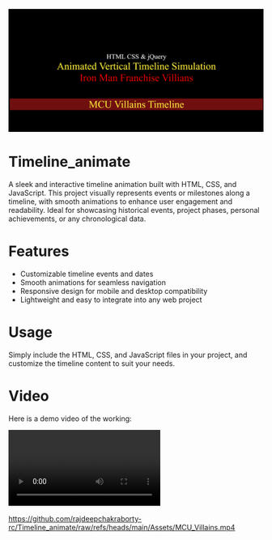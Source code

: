 ![Project Preview](/Assets/Video_thumbnail.png)  

# Timeline_animate
A sleek and interactive timeline animation built with HTML, CSS, and JavaScript. This project visually represents events or milestones along a timeline, with smooth animations to enhance user engagement and readability. Ideal for showcasing historical events, project phases, personal achievements, or any chronological data.

# Features
- Customizable timeline events and dates
- Smooth animations for seamless navigation
- Responsive design for mobile and desktop compatibility
- Lightweight and easy to integrate into any web project

# Usage
Simply include the HTML, CSS, and JavaScript files in your project, and customize the timeline content to suit your needs.

# Video
Here is a demo video of the working:<br>

<video controls src="https://github.com/rajdeepchakraborty-rc/Timeline_animate/raw/refs/heads/main/Assets/MCU_Villains.mp4" title="Assets/MCU_Villains.mp4"></video>

https://github.com/rajdeepchakraborty-rc/Timeline_animate/raw/refs/heads/main/Assets/MCU_Villains.mp4